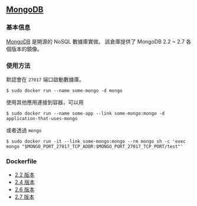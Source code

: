 ## [MongoDB](https://registry.hub.docker.com/_/mongo/)

### 基本信息
[MongoDB](https://en.wikipedia.org/wiki/MongoDB) 是開源的 NoSQL 數據庫實做。
該倉庫提供了 MongoDB 2.2 ~ 2.7 各個版本的鏡像。

### 使用方法
默認會在 `27017` 端口啟動數據庫。
```
$ sudo docker run --name some-mongo -d mongo
```

使用其他應用連接到容器，可以用
```
$ sudo docker run --name some-app --link some-mongo:mongo -d application-that-uses-mongo
```
或者透過 `mongo`
```
$ sudo docker run -it --link some-mongo:mongo --rm mongo sh -c 'exec mongo "$MONGO_PORT_27017_TCP_ADDR:$MONGO_PORT_27017_TCP_PORT/test"'
```

### Dockerfile
* [2.2 版本](https://github.com/docker-library/mongo/blob/77c841472ccb6cc87fea1218269d097405edc6cb/2.2/Dockerfile)
* [2.4 版本](https://github.com/docker-library/mongo/blob/807078cb7b5f0289f6dabf9f6875d5318122bc30/2.4/Dockerfile)
* [2.6 版本](https://github.com/docker-library/mongo/blob/77c841472ccb6cc87fea1218269d097405edc6cb/2.6/Dockerfile)
* [2.7 版本](https://github.com/docker-library/mongo/blob/807078cb7b5f0289f6dabf9f6875d5318122bc30/2.7/Dockerfile)
